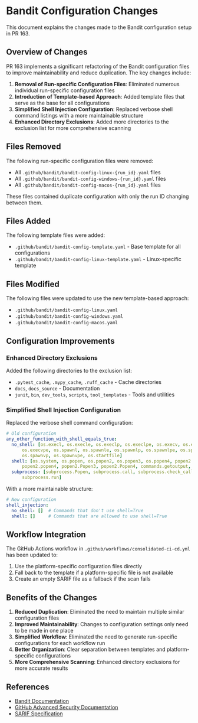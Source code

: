# Bandit Configuration Changes

This document explains the changes made to the Bandit configuration setup in PR 163.

## Overview of Changes

PR 163 implements a significant refactoring of the Bandit configuration files to improve maintainability and reduce duplication. The key changes include:

1. **Removal of Run-specific Configuration Files**: Eliminated numerous individual run-specific configuration files
2. **Introduction of Template-based Approach**: Added template files that serve as the base for all configurations
3. **Simplified Shell Injection Configuration**: Replaced verbose shell command listings with a more maintainable structure
4. **Enhanced Directory Exclusions**: Added more directories to the exclusion list for more comprehensive scanning

## Files Removed

The following run-specific configuration files were removed:

- All `.github/bandit/bandit-config-linux-{run_id}.yaml` files
- All `.github/bandit/bandit-config-windows-{run_id}.yaml` files
- All `.github/bandit/bandit-config-macos-{run_id}.yaml` files

These files contained duplicate configuration with only the run ID changing between them.

## Files Added

The following template files were added:

- `.github/bandit/bandit-config-template.yaml` - Base template for all configurations
- `.github/bandit/bandit-config-linux-template.yaml` - Linux-specific template

## Files Modified

The following files were updated to use the new template-based approach:

- `.github/bandit/bandit-config-linux.yaml`
- `.github/bandit/bandit-config-windows.yaml`
- `.github/bandit/bandit-config-macos.yaml`

## Configuration Improvements

### Enhanced Directory Exclusions

Added the following directories to the exclusion list:

- `.pytest_cache`, `.mypy_cache`, `.ruff_cache` - Cache directories
- `docs`, `docs_source` - Documentation
- `junit`, `bin`, `dev_tools`, `scripts`, `tool_templates` - Tools and utilities

### Simplified Shell Injection Configuration

Replaced the verbose shell command configuration:

```yaml
# Old configuration
any_other_function_with_shell_equals_true:
  no_shell: [os.execl, os.execle, os.execlp, os.execlpe, os.execv, os.execve, os.execvp,
      os.execvpe, os.spawnl, os.spawnle, os.spawnlp, os.spawnlpe, os.spawnv, os.spawnve,
      os.spawnvp, os.spawnvpe, os.startfile]
  shell: [os.system, os.popen, os.popen2, os.popen3, os.popen4, popen2.popen2, popen2.popen3,
      popen2.popen4, popen2.Popen3, popen2.Popen4, commands.getoutput, commands.getstatusoutput]
  subprocess: [subprocess.Popen, subprocess.call, subprocess.check_call, subprocess.check_output,
      subprocess.run]
```

With a more maintainable structure:

```yaml
# New configuration
shell_injection:
  no_shell: []  # Commands that don't use shell=True
  shell: []     # Commands that are allowed to use shell=True
```

## Workflow Integration

The GitHub Actions workflow in `.github/workflows/consolidated-ci-cd.yml` has been updated to:

1. Use the platform-specific configuration files directly
2. Fall back to the template if a platform-specific file is not available
3. Create an empty SARIF file as a fallback if the scan fails

## Benefits of the Changes

1. **Reduced Duplication**: Eliminated the need to maintain multiple similar configuration files
2. **Improved Maintainability**: Changes to configuration settings only need to be made in one place
3. **Simplified Workflow**: Eliminated the need to generate run-specific configurations for each workflow run
4. **Better Organization**: Clear separation between templates and platform-specific configurations
5. **More Comprehensive Scanning**: Enhanced directory exclusions for more accurate results

## References

- [Bandit Documentation](https://bandit.readthedocs.io/)
- [GitHub Advanced Security Documentation](https://docs.github.com/en/github/finding-security-vulnerabilities-and-errors-in-your-code)
- [SARIF Specification](https://docs.oasis-open.org/sarif/sarif/v2.1.0/sarif-v2.1.0.html)
